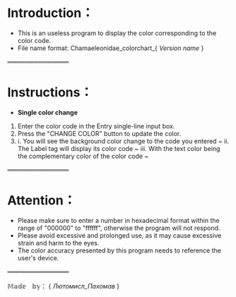 # Introduction：

- This is an useless program to display the color corresponding to the color code.
- File name format:    Chamaeleonidae_colorchart_{ _Version name_ }

══════════════

# Instructions：

- **Single color change**

 1. Enter the color code in the Entry single-line input box.
 2. Press the "CHANGE COLOR" button to update the color.
 3. i.   You will see the background color change to the code you entered ~
    ii.  The Label tag will display its color code ~
    iii. With the text color being the complementary color of the color code ~

══════════════

# Attention：

- Please make sure to enter a number in hexadecimal format within the range of "000000" to "ffffff", otherwise the program will not respond.
- Please avoid excessive and prolonged use, as it may cause excessive strain and harm to the eyes.
- The color accuracy presented by this program needs to reference the user's device.

══════════════

𝕄𝕒𝕕𝕖　𝕓𝕪： { _Лютомисл_Пахомав_ }
